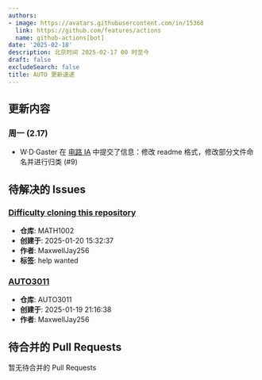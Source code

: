 ```yaml
---
authors:
- image: https://avatars.githubusercontent.com/in/15368
  link: https://github.com/features/actions
  name: github-actions[bot]
date: '2025-02-18'
description: 北京时间 2025-02-17 00 时至今
draft: false
excludeSearch: false
title: AUTO 更新速递
---
```


## 更新内容

### 周一 (2.17)

- W·D·Gaster 在 [电路 IA](https://github.com/HITSZ-OpenAuto/EE1011A) 中提交了信息：修改 readme 格式，修改部分文件命名并进行归类 (#9)

## 待解决的 Issues

### [Difficulty cloning this repository](https://github.com/HITSZ-OpenAuto/MATH1002/issues/13)

- **仓库**: MATH1002
- **创建于**: 2025-01-20 15:32:37
- **作者**: MaxwellJay256
- **标签**: help wanted

### [AUTO3011](https://github.com/HITSZ-OpenAuto/AUTO3011/issues/4)

- **仓库**: AUTO3011
- **创建于**: 2025-01-19 21:16:38
- **作者**: MaxwellJay256

## 待合并的 Pull Requests

暂无待合并的 Pull Requests

